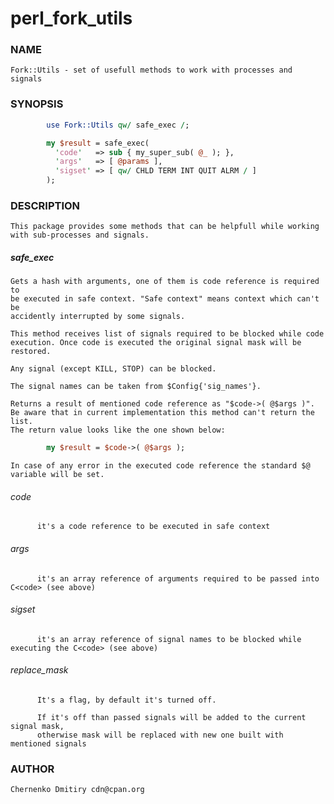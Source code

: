 # perl_fork_utils

### NAME

    Fork::Utils - set of usefull methods to work with processes and signals

### SYNOPSIS
```perl
        use Fork::Utils qw/ safe_exec /;

        my $result = safe_exec(
          'code'   => sub { my_super_sub( @_ ); },
          'args'   => [ @params ],
          'sigset' => [ qw/ CHLD TERM INT QUIT ALRM / ]
        );
```

### DESCRIPTION

    This package provides some methods that can be helpfull while working
    with sub-processes and signals.

##### safe_exec
    Gets a hash with arguments, one of them is code reference is required to
    be executed in safe context. "Safe context" means context which can't be
    accidently interrupted by some signals.

    This method receives list of signals required to be blocked while code
    execution. Once code is executed the original signal mask will be
    restored.

    Any signal (except KILL, STOP) can be blocked.

    The signal names can be taken from $Config{'sig_names'}.

    Returns a result of mentioned code reference as "$code->( @$args )".
    Be aware that in current implementation this method can't return the list.
    The return value looks like the one shown below:

```perl
        my $result = $code->( @$args );
```

    In case of any error in the executed code reference the standard $@
    variable will be set.

###### code

          it's a code reference to be executed in safe context

###### args

          it's an array reference of arguments required to be passed into C<code> (see above)

###### sigset

          it's an array reference of signal names to be blocked while executing the C<code> (see above)

###### replace_mask

          It's a flag, by default it's turned off.
  
          If it's off than passed signals will be added to the current signal mask,
          otherwise mask will be replaced with new one built with mentioned signals

### AUTHOR
    Chernenko Dmitiry cdn@cpan.org
